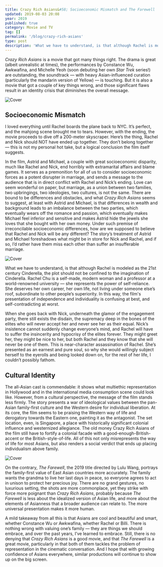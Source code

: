 ```yaml
---
title: Crazy Rich Asians&#58; Socioeconomic Mismatch and The Farewell
updated: 2019-08-03 20:08
year: 2019
published: true
category: Movie and TV
tag: []
permalink: '/blog/crazy-rich-asians'
type: post
description: 'What we have to understand, is that although Rachel is modeled as the 21st century Cinderella, the plot should not be confined to the imagination of Cinderella. '
---
```


_Crazy Rich Asians_ is a movie that got many things right. The drama is great (albeit unrealistic at times), the performances by Constance Wu, Awkwafina, and Michelle Yeoh (soon debuting her own _Star Trek_ series!) are outstanding, the soundtrack — with heavy Asian-influenced curation (particularly the mandarin version of Yellow) — is touching. But it is also a movie that got a couple of key things wrong, and those significant flaws result in an identity crisis that diminishes the overall message.

![Cover](/blogimages/CRA1.jpg)

## Socioeconomic Mismatch

I loved everything until Rachel boards the plane back to NYC. It’s perfect, and the mahjong scene brought me to tears. However, with the ending, the movie proceeds to dive off a 200-meter skyscraper. Here’s the thing, Rachel and Nick should NOT have ended up together. They don’t belong together — this is not my personal hot take, but a logical conclusion the film itself suggests.

In the film, Astrid and Michael, a couple with great socioeconomic disparity, much like Rachel and Nick, end horribly with extramarital affairs and blame games. It serves as a premonition for all of us to consider socioeconomic forces as a potent disrupter in marriage, and sends a message to the audience that is in direct conflict with Rachel and Nick’s ending. Love can seem wonderful on paper, but marriage, as a union between two families, two upbringings, two ideologies, two cultures, is not the same. There are bound to be differences and obstacles, and what _Crazy Rich Asians_ seems to suggest, at least with Astrid and Michael, is that differences in wealth and background leads to an imbalance between the two parties, which eventually wears off the romance and passion, which eventually makes Michael feel inferior and sensitive and makes Astrid hide the jewels she loves that she bought with her own money. Under such premise of irreconcilable socioeconomic differences, how are we supposed to believe that Rachel and Nick will be any different? The story’s treatment of Astrid and Michael foreshadows what might be in store for Nick and Rachel, and if so, I’d rather have them miss each other than suffer an insufferable marriage.

![Cover](/blogimages/CRA2.jpg)

What we have to understand, is that although Rachel is modeled as the 21st century Cinderella, the plot should not be confined to the imagination of Cinderella. Rachel Chu is a self-made, modern woman and a professor at a world-renowned university — she represents the power of self-reliance. She deserves her own career, her own life, not living under someone else’s roof, subordinate to other people’s superiority. In this way, the film's presentation of independence and individuality is confusing at best, and self-contradicting at worst.

When she goes back with Nick, underneath the glamor of the engagement party, there still exists the disdain, the supremacy deep in the bones of the elites who will never accept her and never see her as their equal. Nick’s insistence cannot suddenly change everyone’s mind, and Rachel will have to suffer the insincerity and hypocrisy of the elites forever. They might greet her, they might be nice to her, but both Rachel and they know that she will never be one of them. This is near-character assassination of Rachel. She’s presented as an earnest and pure soul, so why she would willingly subject herself to the eyerolls and being looked down on, for the rest of her life, I couldn’t possibly fathom.

## Cultural Identity

The all-Asian cast is commendable: it shows what multiethic representation in Hollywood and in the international media consumption scene could look like. However, from a cultural perspective, the message of the film stands less firmly. The story presents a war of ideological values between the pan-Asian family-first culture and the Western desire for individual liberation. At its core, the film seems to be praising the Western way of life and derogatory towards the Eastern one, painting it as the antagonist. The set location, even, is Singapore, a place with historically significant colonial influence and westernized allegiance. The old money Crazy Rich Asians of the film still have to fortify a colonial facade with a good-enough-British-accent or the British-style-of-life. All of this not only misrepresents the way of life for most Asians, but also renders a social verdict that ends up placing individualism above family.

![Cover](/blogimages/CRA3.jpg)

On the contrary, _The Farewell_, the 2019 title directed by Lulu Wang, portrays the family-first value of East Asian countries more accurately. The family wants the grandma to live her last days in peace, so everyone agrees to act in unison to protect her precious joy. There are no grand gestures, no luxurious setting, the shots are more commonplace, yet they strike with force more poignant than _Crazy Rich Asians_, probably because _The Farewell_ is less about the idealized version of Asian life, and more about the elements of Asianness that a broader audience can relate to. The more universal presentation makes it more human.

A mild takeaway from all this is that Asians are cool and beautiful and smart, whether Constance Wu or Awkwafina, whether Rachel or Billi. There is nothing wrong with valuing one’s family — they are things we should embrace, and over the past years, I’ve learned to embrace. Still, there is no denying that _Crazy Rich Asians_ is a good movie, and that _The Farewell_ is a great movie, particularly in that both of them tackles the problem of representation in the cinematic conversation. And I hope that with growing confidence of Asians everywhere, similar productions will continue to show up on the big screen.
